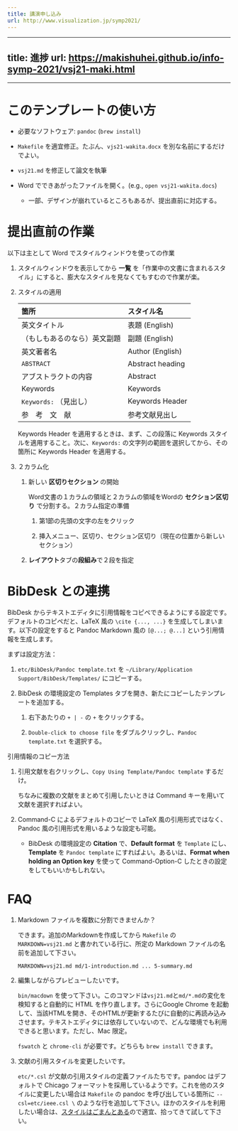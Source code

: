 ```yaml
---
title: 講演申し込み
url: http://www.visualization.jp/symp2021/
---
```


---
title: 進捗
url: https://makishuhei.github.io/info-symp-2021/vsj21-maki.html
---

---

# このテンプレートの使い方

- 必要なソフトウェア: `pandoc` (`brew install`)

- `Makefile` を適宜修正。たぶん、`vjs21-wakita.docx` を別な名前にするだけでよい。

- `vsj21.md` を修正して論文を執筆

- Word でできあがったファイルを開く。(e.g., `open vsj21-wakita.docs`)

    - 一部、デザインが崩れているところもあるが、提出直前に対応する。

# 提出直前の作業

以下は主として Word でスタイルウィンドウを使っての作業

1. スタイルウィンドウを表示してから **一覧** を「作業中の文書に含まれるスタイル」にすると、膨大なスタイルを見なくてもすむので作業が楽。

1. スタイルの適用

    | 箇所 | スタイル名 |
    | :--- | :--------- |
    | 英文タイトル | 表題 (English) |
    | （もしもあるのなら）英文副題 | 副題 (English) |
    | 英文著者名 | Author (English) |
    | `ABSTRACT` | Abstract heading |
    | アブストラクトの内容 | Abstract |
    | Keywords | Keywords |
    | `Keywords:` （見出し） | Keywords Header |
    | 参　考　文　献 | 参考文献見出し |

    Keywords Header を適用するときは、まず、この段落に Keywords スタイルを適用すること。次に、`Keywords:` の文字列の範囲を選択してから、その箇所に Keywords Header を適用する。

1. ２カラム化

    1. 新しい **区切りセクション** の開始
    
        Word文書の１カラムの領域と２カラムの領域をWordの **セクション区切り** で分割する。２カラム指定の準備
    
        1. 第1節の先頭の文字の左をクリック

        1. 挿入メニュー、区切り、セクション区切り（現在の位置から新しいセクション）

    1. **レイアウト**タブの**段組み**で２段を指定

# BibDesk との連携

BibDesk からテキストエディタに引用情報をコピペできるようにする設定です。デフォルトのコピペだと、LaTeX 風の `\cite {..., ...}` を生成してしまいます。以下の設定をすると Pandoc Markdown 風の `[@...; @...]` という引用情報を生成します。

まずは設定方法：

1. `etc/BibDesk/Pandoc template.txt` を `~/Library/Application Support/BibDesk/Templates/` にコピーする。

1. BibDesk の環境設定の Templates タブを開き、新たにコピーしたテンプレートを追加する。

    1. 右下あたりの `+ | -` の `+` をクリックする。

    1. `Double-click to choose file` をダブルクリックし、`Pandoc template.txt` を選択する。

引用情報のコピー方法

1. 引用文献を右クリックし、`Copy Using Template/Pandoc template` するだけ。

    ちなみに複数の文献をまとめて引用したいときは Command キーを用いて文献を選択すればよい。

1. Command-C によるデフォルトのコピーで LaTeX 風の引用形式ではなく、Pandoc 風の引用形式を用いるような設定も可能。

    - BibDesk の環境設定の **Citation** で、**Default format** を `Template` にし、**Template** を `Pandoc template` にすればよい。あるいは、**Format when holding an Option key** を使って Command-Option-C したときの設定をしてもいいかもしれない。

# FAQ

1. Markdown ファイルを複数に分割できませんか？

    できます。追加のMarkdownを作成してから `Makefile` の `MARKDOWN=vsj21.md` と書かれている行に、所定の Markdown ファイルの名前を追加して下さい。

    `MARKDOWN=vsj21.md md/1-introduction.md ... 5-summary.md`

2. 編集しながらプレビューしたいです。

    `bin/macdown` を使って下さい。このコマンドは`vsj21.md`と`md/*.md`の変化を検知すると自動的に HTML を作り直します。さらにGoogle Chrome を起動して、当該HTMLを開き、そのHTMLが更新するたびに自動的に再読み込みさせます。テキストエディタには依存していないので、どんな環境でも利用できると思います。ただし、Mac 限定。

    `fswatch` と `chrome-cli` が必要です。どちらも `brew install` できます。

3. 文献の引用スタイルを変更したいです。

    `etc/*.csl` が文献の引用スタイルの定義ファイルたちです。pandoc はデフォルトで Chicago フォーマットを採用しているようです。これを他のスタイルに変更したい場合は `Makefile` の pandoc を呼び出している箇所に `--csl=etc/ieee.csl \` のような行を追加して下さい。ほかのスタイルを利用したい場合は、[スタイルはごまんとある](https://github.com/citation-style-language/styles)ので適宜、拾ってきて試して下さい。
